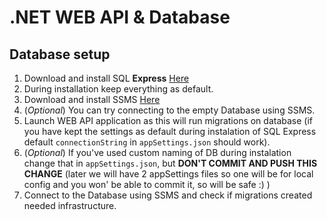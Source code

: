 # .NET WEB API & Database

## Database setup

1. Download and install SQL **Express** [Here](https://www.microsoft.com/en-us/sql-server/sql-server-downloads)
2. During installation keep everything as default.
3. Download and install SSMS [Here](https://docs.microsoft.com/en-us/sql/ssms/download-sql-server-management-studio-ssms?view=sql-server-ver15)
4. (*Optional*) You can try connecting to the empty Database using SSMS.
5. Launch WEB API application as this will run migrations on database (if you have kept the settings as default during instalation of SQL Express default `connectionString` in `appSettings.json` should work).
6. (*Optional*) If you've used custom naming of DB during instalation change that in `appSettings.json`, but **DON'T COMMIT AND PUSH THIS CHANGE** (later we will have 2 appSettings files so one will be for local config and you won' be able to commit it, so will be safe :) )
7. Connect to the Database using SSMS and check if migrations created needed infrastructure.